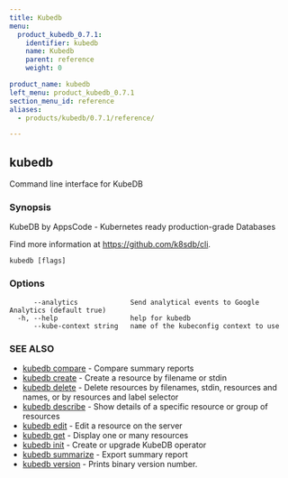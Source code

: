 ```yaml
---
title: Kubedb
menu:
  product_kubedb_0.7.1:
    identifier: kubedb
    name: Kubedb
    parent: reference
    weight: 0

product_name: kubedb
left_menu: product_kubedb_0.7.1
section_menu_id: reference
aliases:
  - products/kubedb/0.7.1/reference/

---
```

## kubedb

Command line interface for KubeDB

### Synopsis


KubeDB by AppsCode - Kubernetes ready production-grade Databases 

Find more information at https://github.com/k8sdb/cli.

```
kubedb [flags]
```

### Options

```
      --analytics             Send analytical events to Google Analytics (default true)
  -h, --help                  help for kubedb
      --kube-context string   name of the kubeconfig context to use
```

### SEE ALSO
* [kubedb compare](/docs/reference/kubedb_compare.md)	 - Compare summary reports
* [kubedb create](/docs/reference/kubedb_create.md)	 - Create a resource by filename or stdin
* [kubedb delete](/docs/reference/kubedb_delete.md)	 - Delete resources by filenames, stdin, resources and names, or by resources and label selector
* [kubedb describe](/docs/reference/kubedb_describe.md)	 - Show details of a specific resource or group of resources
* [kubedb edit](/docs/reference/kubedb_edit.md)	 - Edit a resource on the server
* [kubedb get](/docs/reference/kubedb_get.md)	 - Display one or many resources
* [kubedb init](/docs/reference/kubedb_init.md)	 - Create or upgrade KubeDB operator
* [kubedb summarize](/docs/reference/kubedb_summarize.md)	 - Export summary report
* [kubedb version](/docs/reference/kubedb_version.md)	 - Prints binary version number.


